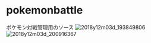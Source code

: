# pokemonbattle
ポケモン対戦管理用のソース
![2018y12m03d_193849806](https://user-images.githubusercontent.com/45561485/49374323-545cba00-f744-11e8-8e20-c22ea004a835.jpg)
![2018y12m03d_200916367](https://user-images.githubusercontent.com/45561485/49374330-56bf1400-f744-11e8-8485-21606d4e3b98.jpg)
